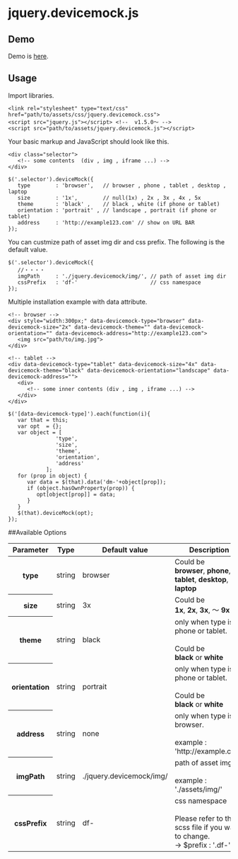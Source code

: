 # jquery.devicemock.js

## Demo
Demo is <a href="http://rm-labo.com/labo/devicemock/" target="_blank">here</a>.

## Usage
Import libraries.

    <link rel="stylesheet" type="text/css" href="path/to/assets/css/jquery.devicemock.css">
    <script src="jquery.js"></script> <!--  v1.5.0〜 -->
    <script src="path/to/assets/jquery.devicemock.js"></script>

Your basic markup and JavaScript should look like this.

    <div class="selector">
       <!-- some contents  (div , img , iframe ...) -->
    </div>

    $('.selector').deviceMock({
       type        : 'browser',   // browser , phone , tablet , desktop , laptop
       size        : '1x',        // null(1x) , 2x , 3x , 4x , 5x
       theme       : 'black' ,    // black , white (if phone or tablet)
       orientation : 'portrait' , // landscape , portrait (if phone or tablet)
       address     : 'http://example123.com' // show on URL BAR
    });


You can custmize path of asset img dir and css prefix. The following is the default value.


    $('.selector').deviceMock({
       //・・・・
       imgPath     : './jquery.devicemock/img/', // path of asset img dir
       cssPrefix   : 'df-'                       // css namespace
    });


Multiple installation example with data attribute.

    <!-- browser -->
    <div style="width:300px;" data-devicemock-type="browser" data-devicemock-size="2x" data-devicemock-theme="" data-devicemock-orientation="" data-devicemock-address="http://example123.com">
       <img src="path/to/img.jpg">
    </div>

    <!-- tablet -->
    <div data-devicemock-type="tablet" data-devicemock-size="4x" data-devicemock-theme="black" data-devicemock-orientation="landscape" data-devicemock-address="">
       <div>
          <!-- some inner contents (div , img , iframe ...) -->
       </div>
    </div>

    $('[data-devicemock-type]').each(function(i){
       var that = this;
       var opt  = {};
       var object = [
                   'type',
                   'size',
                   'theme',
                   'orientation',
                   'address'
                ];
       for (prop in object) {
          var data = $(that).data('dm-'+object[prop]);
          if (object.hasOwnProperty(prop)) {
             opt[object[prop]] = data;
          }
       }
       $(that).deviceMock(opt);
    });

##Available Options

<table>
  <thead>
     <tr>
        <th>Parameter</th>
        <th>Type</th>
        <th>Default value</th>
        <th>Description</th>
     </tr>
  </thead>
  <tbody>
     <tr>
        <th>type</th>
        <td>string</td>
        <td>browser</td>
        <td>
           Could be<br>
           <strong>browser</strong>,
           <strong>phone</strong>,
           <strong>tablet</strong>,
           <strong>desktop</strong>,
           or
           <strong>laptop</strong>
        </td>
     </tr>
     <tr>
        <th>size</th>
        <td>string</td>
        <td>3x</td>
        <td>
           Could be<br>
           <strong>1x</strong>,
           <strong>2x</strong>,
           <strong>3x</strong>,
           〜
           <strong>9x</strong>
        </td>
     </tr>
     <tr>
        <th>theme</th>
        <td>string</td>
        <td>black</td>
        <td>
           only when type is phone or tablet.<br>
           <br>
           Could be<br>
           <strong>black</strong>
           or
           <strong>white</strong>
        </td>
     </tr>
     <tr>
        <th>orientation</th>
        <td>string</td>
        <td>portrait</td>
        <td>
           only when type is phone or tablet.<br>
           <br>
           Could be<br>
           <strong>black</strong>
           or
           <strong>white</strong>
        </td>
     </tr>
     <tr>
        <th>address</th>
        <td>string</td>
        <td><span>none</span></td>
        <td>
           only when type is browser.<br>
           <br>
           example : 'http://example.com'<br>
        </td>
     </tr>
     <tr>
        <th>imgPath</th>
        <td>string</td>
        <td>./jquery.devicemock/img/</td>
        <td>
           path of asset img dir<br>
           <br>
           example : './assets/img/'<br>
        </td>
     </tr>
     <tr>
        <th>cssPrefix</th>
        <td>string</td>
        <td>df-</td>
        <td>
           css namespace<br>
           <br>
           Please refer to the scss file if you want to change.<br>
           -&gt; $prefix : '.df-'; <br>
        </td>
     </tr>
  </tbody>
</table>